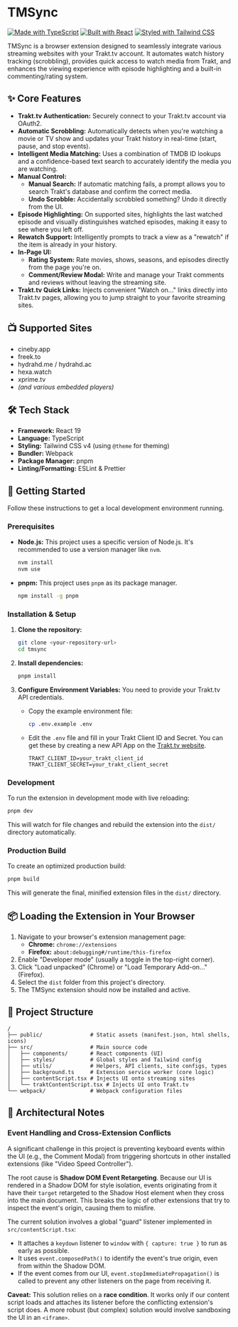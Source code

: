 # TMSync

[![Made with TypeScript](https://img.shields.io/badge/Made%20with-TypeScript-007ACC.svg)](https://www.typescriptlang.org/)
[![Built with React](https://img.shields.io/badge/Built%20with-React-61DAFB.svg)](https://reactjs.org/)
[![Styled with Tailwind CSS](https://img.shields.io/badge/Styled%20with-Tailwind%20CSS-38B2AC.svg)](https://tailwindcss.com/)

TMSync is a browser extension designed to seamlessly integrate various streaming websites with your Trakt.tv account. It automates watch history tracking (scrobbling), provides quick access to watch media from Trakt, and enhances the viewing experience with episode highlighting and a built-in commenting/rating system.

## ✨ Core Features

-   **Trakt.tv Authentication:** Securely connect to your Trakt.tv account via OAuth2.
-   **Automatic Scrobbling:** Automatically detects when you're watching a movie or TV show and updates your Trakt history in real-time (start, pause, and stop events).
-   **Intelligent Media Matching:** Uses a combination of TMDB ID lookups and a confidence-based text search to accurately identify the media you are watching.
-   **Manual Control:**
    -   **Manual Search:** If automatic matching fails, a prompt allows you to search Trakt's database and confirm the correct media.
    -   **Undo Scrobble:** Accidentally scrobbled something? Undo it directly from the UI.
-   **Episode Highlighting:** On supported sites, highlights the last watched episode and visually distinguishes watched episodes, making it easy to see where you left off.
-   **Rewatch Support:** Intelligently prompts to track a view as a "rewatch" if the item is already in your history.
-   **In-Page UI:**
    -   **Rating System:** Rate movies, shows, seasons, and episodes directly from the page you're on.
    -   **Comment/Review Modal:** Write and manage your Trakt comments and reviews without leaving the streaming site.
-   **Trakt.tv Quick Links:** Injects convenient "Watch on..." links directly into Trakt.tv pages, allowing you to jump straight to your favorite streaming sites.

## 📺 Supported Sites

-   cineby.app
-   freek.to
-   hydrahd.me / hydrahd.ac
-   hexa.watch
-   xprime.tv
-   _(and various embedded players)_

## 🛠️ Tech Stack

-   **Framework:** React 19
-   **Language:** TypeScript
-   **Styling:** Tailwind CSS v4 (using `@theme` for theming)
-   **Bundler:** Webpack
-   **Package Manager:** pnpm
-   **Linting/Formatting:** ESLint & Prettier

## 🚀 Getting Started

Follow these instructions to get a local development environment running.

### Prerequisites

-   **Node.js:** This project uses a specific version of Node.js. It's recommended to use a version manager like `nvm`.
    ```bash
    nvm install
    nvm use
    ```
-   **pnpm:** This project uses `pnpm` as its package manager.
    ```bash
    npm install -g pnpm
    ```

### Installation & Setup

1.  **Clone the repository:**

    ```bash
    git clone <your-repository-url>
    cd tmsync
    ```

2.  **Install dependencies:**

    ```bash
    pnpm install
    ```

3.  **Configure Environment Variables:**
    You need to provide your Trakt.tv API credentials.
    -   Copy the example environment file:
        ```bash
        cp .env.example .env
        ```
    -   Edit the `.env` file and fill in your Trakt Client ID and Secret. You can get these by creating a new API App on the [Trakt.tv website](https://trakt.tv/oauth/applications/new).
        ```.env
        TRAKT_CLIENT_ID=your_trakt_client_id
        TRAKT_CLIENT_SECRET=your_trakt_client_secret
        ```

### Development

To run the extension in development mode with live reloading:

```bash
pnpm dev
```

This will watch for file changes and rebuild the extension into the `dist/` directory automatically.

### Production Build

To create an optimized production build:

```bash
pnpm build
```

This will generate the final, minified extension files in the `dist/` directory.

## 📦 Loading the Extension in Your Browser

1.  Navigate to your browser's extension management page:
    -   **Chrome:** `chrome://extensions`
    -   **Firefox:** `about:debugging#/runtime/this-firefox`
2.  Enable "Developer mode" (usually a toggle in the top-right corner).
3.  Click "Load unpacked" (Chrome) or "Load Temporary Add-on..." (Firefox).
4.  Select the `dist` folder from this project's directory.
5.  The TMSync extension should now be installed and active.

## 📂 Project Structure

```
/
├── public/               # Static assets (manifest.json, html shells, icons)
├── src/                  # Main source code
│   ├── components/       # React components (UI)
│   ├── styles/           # Global styles and Tailwind config
│   ├── utils/            # Helpers, API clients, site configs, types
│   ├── background.ts     # Extension service worker (core logic)
│   ├── contentScript.tsx # Injects UI onto streaming sites
│   └── traktContentScript.tsx # Injects UI onto Trakt.tv
└── webpack/              # Webpack configuration files
```

## 📝 Architectural Notes

### Event Handling and Cross-Extension Conflicts

A significant challenge in this project is preventing keyboard events within the UI (e.g., the Comment Modal) from triggering shortcuts in other installed extensions (like "Video Speed Controller").

The root cause is **Shadow DOM Event Retargeting**. Because our UI is rendered in a Shadow DOM for style isolation, events originating from it have their `target` retargeted to the Shadow Host element when they cross into the main document. This breaks the logic of other extensions that try to inspect the event's origin, causing them to misfire.

The current solution involves a global "guard" listener implemented in `src/contentScript.tsx`:

-   It attaches a `keydown` listener to `window` with `{ capture: true }` to run as early as possible.
-   It uses `event.composedPath()` to identify the event's true origin, even from within the Shadow DOM.
-   If the event comes from our UI, `event.stopImmediatePropagation()` is called to prevent any other listeners on the page from receiving it.

**Caveat:** This solution relies on a **race condition**. It works only if our content script loads and attaches its listener before the conflicting extension's script does. A more robust (but complex) solution would involve sandboxing the UI in an `<iframe>`.
